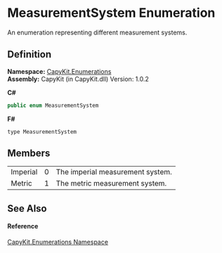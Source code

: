 # MeasurementSystem Enumeration


An enumeration representing different measurement systems.



## Definition
**Namespace:** <a href="N_CapyKit_Enumerations.md">CapyKit.Enumerations</a>  
**Assembly:** CapyKit (in CapyKit.dll) Version: 1.0.2

**C#**
``` C#
public enum MeasurementSystem
```
**F#**
``` F#
type MeasurementSystem
```



## Members
<table>
<tr>
<td>Imperial</td>
<td>0</td>
<td>The imperial measurement system.</td></tr>
<tr>
<td>Metric</td>
<td>1</td>
<td>The metric measurement system.</td></tr>
</table>

## See Also


#### Reference
<a href="N_CapyKit_Enumerations.md">CapyKit.Enumerations Namespace</a>  
